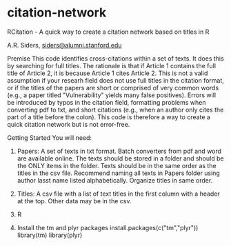 # citation-network
RCitation - A quick way to create a citation network based on titles in R

A.R. Siders, siders@alumni.stanford.edu

Premise
This code identifies cross-citations within a set of texts. It does this by searching for full titles.
The rationale is that if Article 1 contains the full title of Article 2, it is because Article 1 cites Article 2. 
This is not a valid assumption if your researh field does not use full titles in the citation format, or if the titles
of the papers are short or comprised of very common words (e.g., a paper titled "Vulnerability" yields many false positives). 
Errors will be introduced by typos in the citation field, formatting problems when converting pdf to txt, and short citations
(e.g., when an author only cites the part of a title before the colon). 
This code is therefore a way to create a quick citation network but is not error-free. 

Getting Started
You will need: 
1. Papers: A set of texts in txt format. Batch converters from pdf and word are available online. 
The texts should be stored in a folder and should be the ONLY items in the folder. 
Texts should be in the same order as the titles in the csv file. 
Recommend naming all texts in Papers folder using author lasst name listed alphabetically. Organize titles in same order.

2. Titles: A csv file with a list of text titles in the first column with a header at the top. Other data may be in the csv. 

3. R 

4. Install the tm and plyr packages
   install.packages(c("tm","plyr"))
   library(tm)
   library(plyr)
 
  
  
